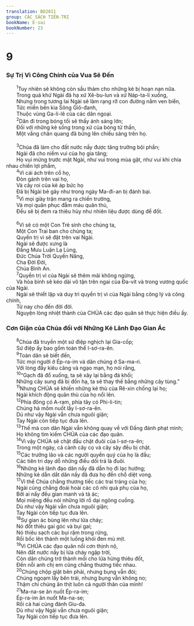 ```yaml
---
translation: BD2011
group: CÁC SÁCH TIÊN-TRI
bookName: Ê-sai 
bookNumber: 23
---
```


<div class="title"><h1>9</h1><h3>Sự Trị Vì Công Chính của Vua Sẽ Ðến</h3></div>
<span class="verse es_9_1">  <sup>1</sup>Tuy nhiên sẽ không còn sầu thảm cho những kẻ bị hoạn nạn nữa.<br/>  Trong quá khứ Ngài đã hạ xứ Xê-bu-lun và xứ Náp-ta-li xuống,<br/>  Nhưng trong tương lai Ngài sẽ làm rạng rỡ con đường nằm ven biển,<br/>  Tức miền bên kia Sông Giô-đanh,<br/>  Thuộc vùng Ga-li-lê của các dân ngoại.<br/></span>
<span class="verse es_9_2">  <sup>2</sup>Dân đi trong bóng tối sẽ thấy ánh sáng lớn;<br/>  Ðối với những kẻ sống trong xứ của bóng tử thần,<br/>  Một vầng chân quang đã bừng lên chiếu sáng trên họ.<br/><br/></span>
<span class="verse es_9_3">  <sup>3</sup>Chúa đã làm cho đất nước nầy được tăng trưởng bội phần;<br/>  Ngài đã cho niềm vui của họ gia tăng;<br/>  Họ vui mừng trước mặt Ngài, như vui trong mùa gặt, như vui khi chia nhau chiến lợi phẩm,<br/></span>
<span class="verse es_9_4">  <sup>4</sup>Vì cái ách trên cổ họ,<br/>  Ðòn gánh trên vai họ,<br/>  Và cây roi của kẻ áp bức họ <br/>  Ðã bị Ngài bẻ gãy như trong ngày Ma-đi-an bị đánh bại.<br/></span>
<span class="verse es_9_5">  <sup>5</sup>Vì mọi giày trận mang ra chiến trường,<br/>  Và mọi quân phục đẫm máu quân thù,<br/>  Ðều sẽ bị đem ra thiêu hủy như nhiên liệu được dùng để đốt.<br/><br/></span>
<span class="verse es_9_6">  <sup>6</sup>Vì sẽ có một Con Trẻ sinh cho chúng ta,<br/>  Một Con Trai ban cho chúng ta;<br/>  Quyền trị vì sẽ đặt trên vai Ngài.<br/>  Ngài sẽ được xưng là <br/>  Ðấng Mưu Luận Lạ Lùng,<br/>  Ðức Chúa Trời Quyền Năng,<br/>  Cha Ðời Ðời,<br/>  Chúa Bình An.<br/></span>
<span class="verse es_9_7">  <sup>7</sup>Quyền trị vì của Ngài sẽ thêm mãi không ngừng,<br/>  Và hòa bình sẽ kéo dài vô tận trên ngai của Ða-vít và trong vương quốc của Ngài.<br/>  Ngài sẽ thiết lập và duy trì quyền trị vì của Ngài bằng công lý và công chính,<br/>  Từ nay cho đến đời đời.<br/>  Nguyện lòng nhiệt thành của CHÚA các đạo quân sẽ thực hiện điều ấy.<br/></span>
<div class="title"><h3>Cơn Giận của Chúa đối với Những Kẻ Lãnh Ðạo Gian Ác</h3></div>
<span class="verse es_9_8">  <sup>8</sup>Chúa đã truyền một sứ điệp nghịch lại Gia-cốp;<br/>  Sứ điệp ấy bao gồm toàn thể I-sơ-ra-ên.<br/></span>
<span class="verse es_9_9">  <sup>9</sup>Toàn dân sẽ biết đến,<br/>  Tức mọi người ở Ép-ra-im và dân chúng ở Sa-ma-ri.<br/>  Với lòng đầy kiêu căng và ngạo mạn, họ nói rằng,<br/></span>
<span class="verse es_9_10">  <sup>10</sup>“Gạch đã đổ xuống, ta sẽ xây lại bằng đá khối;<br/>  Những cây sung đã bị đốn hạ, ta sẽ thay thế bằng những cây tùng.”<br/></span>
<span class="verse es_9_11">  <sup>11</sup>Nhưng CHÚA sẽ khiến những kẻ thù của Rê-xin chống lại họ;<br/>  Ngài khích động quân thù của họ nổi lên.<br/></span>
<span class="verse es_9_12">  <sup>12</sup>Phía đông có A-ram, phía tây có Phi-li-tin;<br/>  Chúng hả mồm nuốt lấy I-sơ-ra-ên.<br/>  Dù như vậy Ngài vẫn chưa nguôi giận;<br/>  Tay Ngài còn tiếp tục đưa lên.<br/></span>
<span class="verse es_9_13">  <sup>13</sup>Thế mà con dân Ngài vẫn không quay về với Ðấng đánh phạt mình;<br/>  Họ không tìm kiếm CHÚA của các đạo quân.<br/></span>
<span class="verse es_9_14">  <sup>14</sup>Vì vậy CHÚA sẽ chặt đầu chặt đuôi của I-sơ-ra-ên;<br/>  Trong một ngày, cả cành cây cọ và cây sậy đều bị chặt.<br/></span>
<span class="verse es_9_15">  <sup>15</sup>Các trưởng lão và các người quyền quý của họ là đầu;<br/>  Các tiên tri dạy dỗ những điều dối trá là đuôi.<br/></span>
<span class="verse es_9_16">  <sup>16</sup>Những kẻ lãnh đạo dân nầy đã dẫn họ đi lạc hướng;<br/>  Những kẻ dẫn dắt dân nầy đã đưa họ đến chỗ diệt vong.<br/></span>
<span class="verse es_9_17">  <sup>17</sup>Vì thế Chúa chẳng thương tiếc các trai tráng của họ;<br/>  Ngài cũng chẳng đoái hoài các cô nhi quả phụ của họ,<br/>  Bởi ai nấy đều gian manh và tà ác;<br/>  Mọi miệng đều nói những lời rồ dại ngông cuồng.<br/>  Dù như vậy Ngài vẫn chưa nguôi giận;<br/>  Tay Ngài còn tiếp tục đưa lên.<br/></span>
<span class="verse es_9_18">  <sup>18</sup>Sự gian ác bùng lên như lửa cháy;<br/>  Nó đốt thiêu gai góc và bụi gai;<br/>  Nó thiêu sạch các bụi rậm trong rừng,<br/>  Rồi bốc lên thành một luồng khói đen mù mịt.<br/></span>
<span class="verse es_9_19">  <sup>19</sup>Vì CHÚA các đạo quân nổi cơn thịnh nộ,<br/>  Nên đất nước nầy bị lửa cháy ngập trời,<br/>  Còn dân chúng trở thành mồi cho lửa hừng thiêu đốt,<br/>  Ðến nỗi anh chị em cũng chẳng thương tiếc nhau.<br/></span>
<span class="verse es_9_20">  <sup>20</sup>Chúng chộp giật bên phải, nhưng bụng vẫn đói;<br/>  Chúng ngoạm lấy bên trái, nhưng bụng vẫn không no;<br/>  Thậm chí chúng ăn thịt luôn cả người thân của mình! <br/></span>
<span class="verse es_9_21">  <sup>21</sup>Ma-na-se ăn nuốt Ép-ra-im;<br/>  Ép-ra-im ăn nuốt Ma-na-se;<br/>  Rồi cả hai cùng đánh Giu-đa.<br/>  Dù như vậy Ngài vẫn chưa nguôi giận;<br/>  Tay Ngài còn tiếp tục đưa lên.<br/></span>
